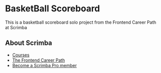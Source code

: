 # BasketBall Scoreboard

This is a basketball scoreboard solo project from the Frontend Career Path at Scrimba

## About Scrimba

- [Courses](https://scrimba.com/allcourses)
- [The Frontend Career Path](https://scrimba.com/learn/frontend)
- [Become a Scrimba Pro member](https://scrimba.com/pricing)
